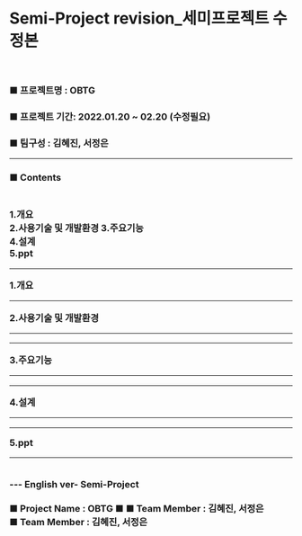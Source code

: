 # Semi-Project revision_세미프로젝트 수정본</br></br>
<h3>■ 프로젝트명 : OBTG </h3>
<h3>■ 프로젝트 기간: 2022.01.20 ~ 02.20 (수정필요)</h3>
<h3>■ 팀구성 : 김혜진, 서정은</h3>
<hr>
<h3>■ Contents<h3></br>
1.개요 </br>
2.사용기술 및 개발환경
3.주요기능 </br>
4.설계 </br>
5.ppt </br> 

<hr>
1.개요



<hr>
2.사용기술 및 개발환경
<hr>


<hr>
3.주요기능
<hr>


<hr>
4.설계
<hr>


<hr>
5.ppt
<hr>








</br>
--- English ver-
Semi-Project </br></br>
■ Project Name : OBTG
■
■ Team Member : 김혜진, 서정은</br>
■ Team Member : 김혜진, 서정은
